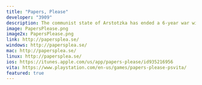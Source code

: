 ```yaml
---
title: "Papers, Please"
developer: "3909"
description: The communist state of Arstotzka has ended a 6-year war with neighboring Kolechia and reclaimed its rightful half of the border town, Grestin. Your job as immigration inspector is to control the flow of people entering the Arstotzkan side of Grestin from Kolechia.
image: PapersPlease.png
image2x: PapersPlease.png
link: http://papersplea.se/
windows: http://papersplea.se/
mac: http://papersplea.se/
linux: http://papersplea.se/
ios: https://itunes.apple.com/us/app/papers-please/id935216956
vita: https://www.playstation.com/en-us/games/papers-please-psvita/
featured: true
---
```

